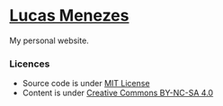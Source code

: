 # [Lucas Menezes](https://lucasm.dev/)

My personal website.

### Licences
* Source code is under [MIT License](https://github.com/lucasmezs/lucasmezs.github.io/blob/master/LICENCE.txt)
* Content is under [Creative Commons BY-NC-SA 4.0](https://creativecommons.org/licenses/by-nc-sa/4.0/)